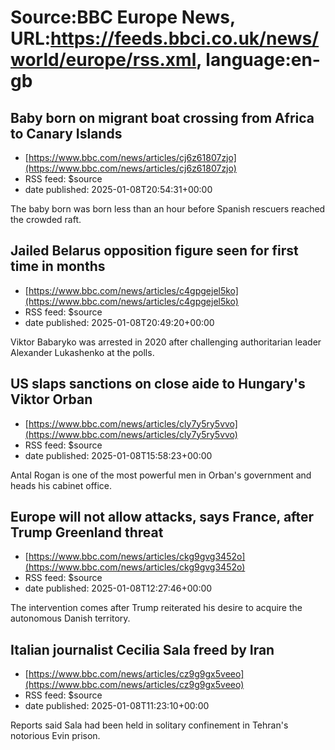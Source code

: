 # Source:BBC Europe News, URL:https://feeds.bbci.co.uk/news/world/europe/rss.xml, language:en-gb

## Baby born on migrant boat crossing from Africa to Canary Islands
 - [https://www.bbc.com/news/articles/cj6z61807zjo](https://www.bbc.com/news/articles/cj6z61807zjo)
 - RSS feed: $source
 - date published: 2025-01-08T20:54:31+00:00

The baby born was born less than an hour before Spanish rescuers reached the crowded raft.

## Jailed Belarus opposition figure seen for first time in months
 - [https://www.bbc.com/news/articles/c4gpgejel5ko](https://www.bbc.com/news/articles/c4gpgejel5ko)
 - RSS feed: $source
 - date published: 2025-01-08T20:49:20+00:00

Viktor Babaryko was arrested in 2020 after challenging authoritarian leader Alexander Lukashenko at the polls.

## US slaps sanctions on close aide to Hungary's Viktor Orban
 - [https://www.bbc.com/news/articles/cly7y5ry5vvo](https://www.bbc.com/news/articles/cly7y5ry5vvo)
 - RSS feed: $source
 - date published: 2025-01-08T15:58:23+00:00

Antal Rogan is one of the most powerful men in Orban's government and heads his cabinet office.

## Europe will not allow attacks, says France, after Trump Greenland threat
 - [https://www.bbc.com/news/articles/ckg9gvg3452o](https://www.bbc.com/news/articles/ckg9gvg3452o)
 - RSS feed: $source
 - date published: 2025-01-08T12:27:46+00:00

The intervention comes after Trump reiterated his desire to acquire the autonomous Danish territory.

## Italian journalist Cecilia Sala freed by Iran
 - [https://www.bbc.com/news/articles/cz9g9gx5veeo](https://www.bbc.com/news/articles/cz9g9gx5veeo)
 - RSS feed: $source
 - date published: 2025-01-08T11:23:10+00:00

Reports said Sala had been held in solitary confinement in Tehran's notorious Evin prison.

